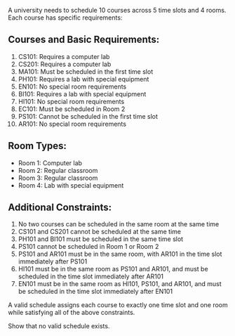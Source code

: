 A university needs to schedule 10 courses across 5 time slots and 4 rooms. Each course has specific requirements:

## Courses and Basic Requirements:

1. CS101: Requires a computer lab
2. CS201: Requires a computer lab
3. MA101: Must be scheduled in the first time slot
4. PH101: Requires a lab with special equipment
5. EN101: No special room requirements
6. BI101: Requires a lab with special equipment
7. HI101: No special room requirements
8. EC101: Must be scheduled in Room 2
9. PS101: Cannot be scheduled in the first time slot
10. AR101: No special room requirements

## Room Types:

- Room 1: Computer lab
- Room 2: Regular classroom
- Room 3: Regular classroom
- Room 4: Lab with special equipment

## Additional Constraints:

1. No two courses can be scheduled in the same room at the same time
2. CS101 and CS201 cannot be scheduled at the same time
3. PH101 and BI101 must be scheduled in the same time slot
4. PS101 cannot be scheduled in Room 1 or Room 2
5. PS101 and AR101 must be in the same room, with AR101 in the time slot immediately after PS101
6. HI101 must be in the same room as PS101 and AR101, and must be scheduled in the time slot immediately after AR101
7. EN101 must be in the same room as HI101, PS101, and AR101, and must be scheduled in the time slot immediately after EN101

A valid schedule assigns each course to exactly one time slot and one room while satisfying all of the above constraints.

Show that no valid schedule exists.